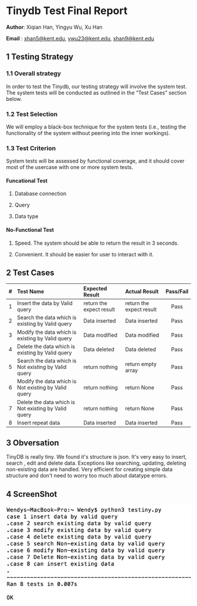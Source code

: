 # Tinydb Test Final Report

**Author**: Xiqian Han, Yingyu Wu, Xu Han

**Email** : xhan5@kent.edu, ywu23@kent.edu, xhan9@kent.edu

## 1 Testing Strategy

### 1.1 Overall strategy

In order to test the Tinydb, our testing strategy will involve the system test. The system tests will be conducted as outlined in the “Test Cases” section below.

### 1.2 Test Selection

We will employ a black-box technique for the system tests (i.e., testing the functionality of the system without peering into the inner workings).

### 1.3 Test Criterion

System tests will be assessed by functional coverage, and it should cover most of the usercase with one or more system tests.

#### Funcational Test

1) Database connection

2) Query

3) Data type 

#### No-Functional Test


1) Speed. The system should be able to return the result in 3 seconds.

2) Convenient. It should be easier for user to interact with it.
  


## 2 Test Cases

| # | Test Name |   Expected Result | Actual Result | Pass/Fail |
|:-:|:----------|:----------------|:--------------|:---------:|
| 1 | Insert the data by Valid query | return the expect result | return the expect result | Pass |
| 2 | Search the data which is existing by Valid query | Data inserted | Data inserted | Pass |
| 3 | Modify the data which is existing by Valid query | Data modified | Data modified | Pass |
| 4 | Delete the data which is existing by Valid query | Data deleted | Data deleted | Pass |
| 5 | Search the data which is Not existing by Valid query | return nothing | return empty array | Pass |
| 6 | Modify the data which is Not existing by Valid query | return nothing | return None | Pass |
| 7 | Delete the data which is Not existing by Valid query | return nothing | return None | Pass |
| 8 | Insert repeat data | Data inserted | Data inserted | Pass |

## 3 Obversation
TinyDB is really tiny. We found it's structure is json. It's very easy to insert, search , edit and delete data. Exceptions like searching, updating, deleting non-existing data are handled. Very efficient for creating simple data structure and don't need to worry too much about datatype errors.


## 4 ScreenShot


![Alt text](finalresult.jpg)












